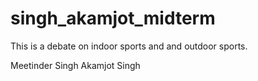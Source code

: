 # singh_akamjot_midterm
This is a debate on indoor sports and and outdoor sports.

Meetinder Singh
Akamjot Singh